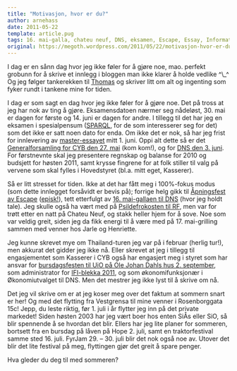 ```yaml
---
title: "Motivasjon, hvor er du?"
author: arnehass
date: 2011-05-22
template: article.pug
tags: 16. mai-galla, chateu neuf, DNS, eksamen, Escape, Essay, Informatikk, masteroppgave
original: https://megoth.wordpress.com/2011/05/22/motivasjon-hvor-er-du/
---
```


<p>I dag er en sånn dag hvor jeg ikke føler for å gjøre noe, mao. perfekt grobunn for å skrive et innlegg i bloggen man ikke klarer å holde vedlike ^\_^ Og jeg følger tankerekken til <a href="http://hemmeligadresse.com/2011/05/jappetijapp/">Thomas</a> og skriver litt om alt og ingenting som fyker rundt i tankene mine for tiden.</p>
<span class="more"></span>
<p>I dag er som sagt en dag hvor jeg ikke føler for å gjøre noe. Det på tross at jeg har nok av ting å gjøre. Eksamensdatoen nærmer seg nådeløst, 30. mai er dagen for første og 14. juni er dagen for andre. I tillegg til det har jeg en eksamen i spesialpensum (<a href="http://www.w3.org/TR/rdf-sparql-query/">SPARQL</a>, for de som interesserer seg for det) som det ikke er satt noen dato for enda. Om ikke det er nok, så har jeg frist for innlevering av <a href="http://icanhasweb.wordpress.com/2011/03/06/semantic-web-and-javascript/">master-essayet</a> mitt 1. juni. Oppi alt dette så er det <a href="http://cyb.ifi.uio.no/2011/05/generalforsamling-varen-2011/">Generalforsamling for CYB den 27. mai</a> (kom kom!), og for <a href="http://studentersamfundet.no/vis.php?ID=4601">DNS den 3. juni</a>. For førstnevnte skal jeg presentere regnskap og balanse for 2010 og budsjett for høsten 2011, samt krysse fingrene for at folk stiller til valg på vervene som skal fylles i Hovedstyret (bl.a. mitt eget, Kasserer).</p>
<p>Så er litt stresset for tiden. Ikke at det har fått meg i 100%-fokus modus (som dette innlegget forsåvidt er bevis på); forrige helg gikk til <a href="http://cyb.ifi.uio.no/2011/05/apningsfest-13-mai/">Åpningsfest av Escape</a> (<a href="http://cyb.ifi.uio.no/2011/05/bilder-fra-apningsfest/">episk!</a>), tett etterfulgt av <a href="http://studentersamfundet.no/vis.php?ID=4600">16. mai-gallaen til DNS</a> (hvor jeg holdt tale). Jeg skulle også ha vært med på <a href="http://foreninger.uio.no/rf/aktiviteter/psildefrokost/">Psildefrokosten til RF</a>, men var for trøtt etter en natt på Chateu Neuf, og stakk heller hjem for å sove. Noe som var veldig greit, siden jeg da fikk energi til å være med på 17. mai-grilling sammen med venner hos Jarle og Henriette.</p>
<p>Jeg kunne skrevet mye om Thailand-turen jeg var på i februar (herlig tur!), men akkurat det gidder jeg ikke nå. Eller skrevet at jeg i tillegg til engasjementet som Kasserer i CYB også har engasjert meg i styret som har ansvar for <a href="http://cyb.ifi.uio.no/kalender/festen/">bursdagsfesten til UiO på Ole Johan Dahls hus 2. september</a>, som administrator for <a href="http://cyb.ifi.uio.no/smf/index.php?topic=301.0">IFI-blekka 2011</a>, og som økonomifunksjonær i Økonomiutvalget til DNS. Men det mestrer jeg ikke lyst til å skrive om nå.</p>
<p>Det jeg vil skrive om er at jeg koser meg over det faktum at sommern snart er her! Og med det flytting fra Vestgrensa til mine venner i Rosenborggata 15c! Jepp, du leste riktig, før 1. juli i år flytter jeg inn på det private markedet! Siden høsten 2003 har jeg vært boer hos enten SiÅs eller SiO, så blir spennende å se hvordan det blir. Ellers har jeg lite planer for sommeren, bortsett fra en bursdag på låven på Hope 2. juli, samt en traktorfestival samme sted 16. juli. FyrJam 29. – 30. juli blir det nok også noe av. Utover det blir det lite festival på meg, flyttingen gjør det greit å spare penger.</p>
<p>Hva gleder du deg til med sommeren?</p>

